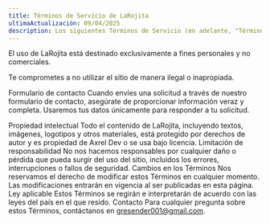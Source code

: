 ```yaml
---
title: Términos de Servicio de LaRojita
ultimaActualización: 09/04/2025
description: Los siguientes Términos de Servicio (en adelante, "Términos") regulan el uso de la página web LaRojita y sus servicios. Al acceder o utilizar este sitio, aceptas estos Términos. Si no estás de acuerdo, por favor no uses nuestro sitio.
---
```


El uso de LaRojita está destinado exclusivamente a fines personales y no comerciales.


Te comprometes a no utilizar el sitio de manera ilegal o inapropiada.


Formulario de contacto
Cuando envíes una solicitud a través de nuestro formulario de contacto, asegúrate de proporcionar información veraz y completa. Usaremos tus datos únicamente para responder a tu solicitud.


Propiedad intelectual
Todo el contenido de LaRojita, incluyendo textos, imágenes, logotipos y otros materiales, está protegido por derechos de autor y es propiedad de Axrel Dev o se usa bajo licencia.
Limitación de responsabilidad
No nos hacemos responsables por cualquier daño o pérdida que pueda surgir del uso del sitio, incluidos los errores, interrupciones o fallos de seguridad.
Cambios en los Términos
Nos reservamos el derecho de modificar estos Términos en cualquier momento. Las modificaciones entrarán en vigencia al ser publicadas en esta página.
Ley aplicable
Estos Términos se regirán e interpretarán de acuerdo con las leyes del país en el que resido.
Contacto
Para cualquier pregunta sobre estos Términos, contáctanos en gresender001@gmail.com.
